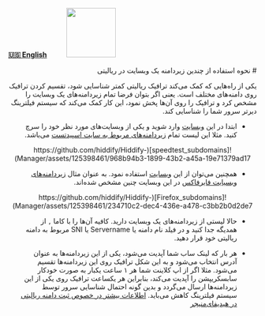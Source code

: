 [**🇺🇸 English**](https://github.com/hiddify/Hiddify-Manager/wiki/How-to-use-subdomains-of-a-website-in-Reality)&nbsp;&nbsp;&nbsp;&nbsp;&nbsp;&nbsp;&nbsp;&nbsp;&nbsp;&nbsp;<a href="https://github.com/hiddify/hiddify-config/wiki/%D9%87%D9%85%D9%87-%D8%A2%D9%85%D9%88%D8%B2%D8%B4%E2%80%8C%D9%87%D8%A7-%D9%88-%D9%88%DB%8C%D8%AF%D8%A6%D9%88%D9%87%D8%A7"><img width="100" src="https://github.com/hiddify/hiddify-config/assets/125398461/3704cd84-eee6-4c45-abe7-3c02936bbebb" /></a>

<div dir=rtl markdown=1>
# نحوه استفاده از چندین زیردامنه یک وبسایت در ریالیتی

یکی از راه‌هایی که کمک می‌کند ترافیک ریالیتی کمتر شناسایی شود، تقسیم کردن ترافیک روی دامنه‌های مختلف است. یعنی اگر بتوان فرضا تمام زیردامنه‌های یک وبسایت را مشخص کرد و ترافیک را روی آن‌ها پخش نمود، این کار کمک می‌کند که سیستم فیلترینگ دیرتر سرور شما را شناسایی کند.

- ابتدا در این [وبسایت](https://subdomainfinder.c99.nl/) وارد شوید و یکی از وبسایت‌های مورد نظر خود را سرچ کنید. مثلا این لیست تمام [زیردامنه‌های مربوط به سایت اسپیدتست](https://subdomainfinder.c99.nl/scans/2023-11-20/speedtest.net) می‌باشد.

<div align=center markdown=1>
![speedtest_subdomains](https://github.com/hiddify/Hiddify-Manager/assets/125398461/968b94b3-1899-43b2-a45a-19e71379ad17)

</div>

- همچنین می‌توان از این [وبسایت](https://crt.sh/) استفاده نمود. به عنوان مثال [زیردامنه‌های وبسیایت فایرفاکس](https://crt.sh/?q=mozilla.org) در این وبسایت چنین مشخص شده‌اند.

<div align=center markdown=1>
![Firefox_subdomains](https://github.com/hiddify/Hiddify-Manager/assets/125398461/234710c2-dec4-436e-a478-c3bb2b0d2de7)


</div>

- حالا لیستی از زیردامنه‌های یک وبسایت دارید. کافیه آن‌ها را با کاما `,` از همدیگه جدا کنید و در فیلد نام دامنه یا Servername یا SNI مربوط به دامنه ریالیتی خود قرار دهید.

- هر بار که لینک ساب شما آپدیت می‌شود، یکی از این زیردامنه‌ها به عنوان آدرس انتخاب می‌شود و به این شکل ترافیک روی این زیردامنه‌ها تقسیم می‌شود. مثلا اگر از اپ کلاینت شما هر ۱ ساعت یکبار به صورت خودکار سابسکریپشن را آپدیت می‌کند، بنابراین هر یکساعت ترافیک روی یکی از این زیردامنه‌ها ارسال می‌گردد و بدین گونه احتمال شناسایی سرور توسط سیستم فیلترینگ کاهش می‌باید. [اطلاعات بیشتر در خصوص ثبت دامنه ریالیتی در هیدیفای‌منیجر](https://github.com/hiddify/Hiddify-Manager/wiki/%D8%A2%D9%85%D9%88%D8%B2%D8%B4-%D8%A7%D8%B3%D8%AA%D9%81%D8%A7%D8%AF%D9%87-%D8%A7%D8%B2-Reality-%D8%AF%D8%B1-%D9%87%DB%8C%D8%AF%DB%8C%D9%81%D8%A7%DB%8C)

